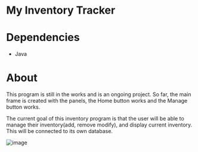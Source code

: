 # My Inventory Tracker
# Dependencies 
* Java
# About 
This program is still in the works and is an ongoing project. So far, the main frame is created with the panels, the Home button works and the Manage button works. 

The current goal of this inventory program is that the user will be able to manage their inventory(add, remove modify), and display current inventory.  This will be connected to its own database.

![image](https://user-images.githubusercontent.com/49845642/153775012-01c35f58-8a34-438d-af7d-f530aaad1eed.png)
